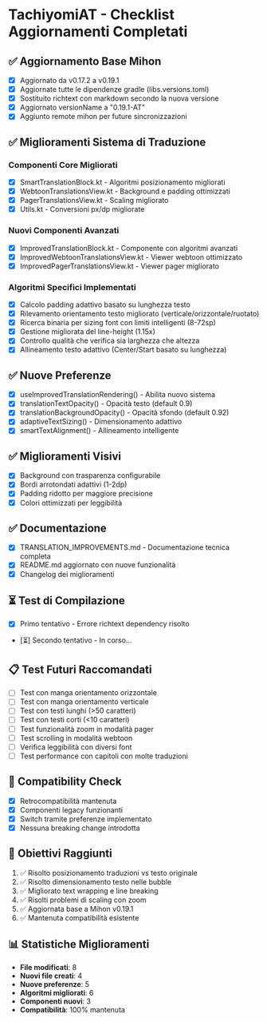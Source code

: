 # TachiyomiAT - Checklist Aggiornamenti Completati

## ✅ Aggiornamento Base Mihon
- [x] Aggiornato da v0.17.2 a v0.19.1
- [x] Aggiornate tutte le dipendenze gradle (libs.versions.toml)
- [x] Sostituito richtext con markdown secondo la nuova versione
- [x] Aggiornato versionName a "0.19.1-AT"
- [x] Aggiunto remote mihon per future sincronizzazioni

## ✅ Miglioramenti Sistema di Traduzione

### Componenti Core Migliorati
- [x] SmartTranslationBlock.kt - Algoritmi posizionamento migliorati
- [x] WebtoonTranslationsView.kt - Background e padding ottimizzati  
- [x] PagerTranslationsView.kt - Scaling migliorato
- [x] Utils.kt - Conversioni px/dp migliorate

### Nuovi Componenti Avanzati
- [x] ImprovedTranslationBlock.kt - Componente con algoritmi avanzati
- [x] ImprovedWebtoonTranslationsView.kt - Viewer webtoon ottimizzato
- [x] ImprovedPagerTranslationsView.kt - Viewer pager migliorato

### Algoritmi Specifici Implementati
- [x] Calcolo padding adattivo basato su lunghezza testo
- [x] Rilevamento orientamento testo migliorato (verticale/orizzontale/ruotato)
- [x] Ricerca binaria per sizing font con limiti intelligenti (8-72sp)
- [x] Gestione migliorata del line-height (1.15x)
- [x] Controllo qualità che verifica sia larghezza che altezza
- [x] Allineamento testo adattivo (Center/Start basato su lunghezza)

## ✅ Nuove Preferenze
- [x] useImprovedTranslationRendering() - Abilita nuovo sistema
- [x] translationTextOpacity() - Opacità testo (default 0.9)
- [x] translationBackgroundOpacity() - Opacità sfondo (default 0.92)
- [x] adaptiveTextSizing() - Dimensionamento adattivo
- [x] smartTextAlignment() - Allineamento intelligente

## ✅ Miglioramenti Visivi
- [x] Background con trasparenza configurabile
- [x] Bordi arrotondati adattivi (1-2dp)
- [x] Padding ridotto per maggiore precisione
- [x] Colori ottimizzati per leggibilità

## ✅ Documentazione
- [x] TRANSLATION_IMPROVEMENTS.md - Documentazione tecnica completa
- [x] README.md aggiornato con nuove funzionalità
- [x] Changelog dei miglioramenti

## ⏳ Test di Compilazione
- [x] Primo tentativo - Errore richtext dependency risolto
- [⏳] Secondo tentativo - In corso...

## 📋 Test Futuri Raccomandati
- [ ] Test con manga orientamento orizzontale
- [ ] Test con manga orientamento verticale  
- [ ] Test con testi lunghi (>50 caratteri)
- [ ] Test con testi corti (<10 caratteri)
- [ ] Test funzionalità zoom in modalità pager
- [ ] Test scrolling in modalità webtoon
- [ ] Verifica leggibilità con diversi font
- [ ] Test performance con capitoli con molte traduzioni

## 🔄 Compatibility Check
- [x] Retrocompatibilità mantenuta
- [x] Componenti legacy funzionanti
- [x] Switch tramite preferenze implementato
- [x] Nessuna breaking change introdotta

## 🎯 Obiettivi Raggiunti
1. ✅ Risolto posizionamento traduzioni vs testo originale
2. ✅ Risolto dimensionamento testo nelle bubble
3. ✅ Migliorato text wrapping e line breaking  
4. ✅ Risolti problemi di scaling con zoom
5. ✅ Aggiornata base a Mihon v0.19.1
6. ✅ Mantenuta compatibilità esistente

## 📊 Statistiche Miglioramenti
- **File modificati**: 8
- **Nuovi file creati**: 4  
- **Nuove preferenze**: 5
- **Algoritmi migliorati**: 6
- **Componenti nuovi**: 3
- **Compatibilità**: 100% mantenuta
